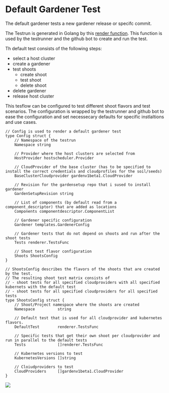 # Default Gardener Test

The default gardener tests a new gardener release or specifc commit.

The Testrun is generated in Golang by this [render function](../../pkg/testrunner/renderer/default/default.go).
This function is used by the testrunner and the github bot to create and run the test.

Th default test consists of the following steps:
- select a host cluster
- create a gardener
- test shoots
  - create shoot
  - test shoot
  - delete shoot
- delete gardener
- release host cluster

This tesflow can be configured to test different shoot flavors and test scenarios.
The configuration is wrapped by the testrunner and github bot to ease the configuration and set necessecary defaults for specific instlaltions and use cases.
```golang
// Config is used to render a default gardener test
type Config struct {
	// Namespace of the testrun
	Namespace string

	// Provider where the host clusters are selected from
	HostProvider hostscheduler.Provider

	// CloudProvider of the base cluster (has to be specified to install the correct credentials and cloudprofiles for the soil/seeds)
	BaseClusterCloudprovider gardenv1beta1.CloudProvider

	// Revision for the gardensetup repo that i sused to install gardener
	GardenSetupRevision string

	// List of components (by default read from a component_descriptor) that are added as locations
	Components componentdescriptor.ComponentList

	// Gardener specific configuration
	Gardener templates.GardenerConfig

	// Gardener tests that do not depend on shoots and run after the shoot tests
	Tests renderer.TestsFunc

	// Shoot test flavor configuration
	Shoots ShootsConfig
}

// ShootsConfig describes the flavors of the shoots that are created by the test.
// The resulting shoot test matrix consists of
// - shoot tests for all specified cloudproviders with all specified kubernets with the default test
// - shoot tests for all specified cloudproviders for all specified tests
type ShootsConfig struct {
	// Shoot/Project namespace where the shoots are created
	Namespace          string

	// Default test that is used for all cloudprovider and kubernetes flavors.
	DefaultTest        renderer.TestsFunc

	// Specific tests that get their own shoot per cloudprovider and run in parallel to the default tests
	Tests              []renderer.TestsFunc

	// Kubernetes versions to test
	KubernetesVersions []string

	// Cloiudproviders to test
	CloudProviders     []gardenv1beta1.CloudProvider
}
```

<img src='https://g.gravizo.com/svg?
 digraph G {
    node [shape=record];
    getHost [label="lock host", fillcolor=darkolivegreen1, style=filled];
    releaseHost [label="release host", fillcolor=darkolivegreen1, style=filled];
    createGardener [label="create gardener", fillcolor=darkolivegreen1, style=filled];
    deleteGardener [label="delete gardener", fillcolor=darkolivegreen1, style=filled];
    createShoot [label="create shoot"];
    deleteShoot [label="delete shoot"];
    createHibernatedShoot [label="create shoot"];
    deleteHibernatedShoot [label="delete shoot"];
    wakeup [label="wake up"];
    hibernate1 [label="hibernate"];
    hibernate2 [label="hibernate"];
    gardenerIT [label="gardener integration tests"];
    getHost -> createGardener;
    createGardener -> createShoot -> "test" -> deleteShoot -> gardenerIT;
    createGardener -> createHibernatedShoot -> hibernate1 -> wakeup -> hibernate2 -> deleteHibernatedShoot -> gardenerIT;
    gardenerIT -> deleteGardener -> releaseHost
 }
'/>